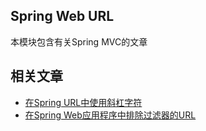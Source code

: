 ## Spring Web URL

本模块包含有关Spring MVC的文章

## 相关文章

+ [在Spring URL中使用斜杠字符](docs/在Spring-URL中使用斜杠字符.md)
+ [在Spring Web应用程序中排除过滤器的URL](docs/在SpringWeb应用程序中排除过滤器的URL.md)